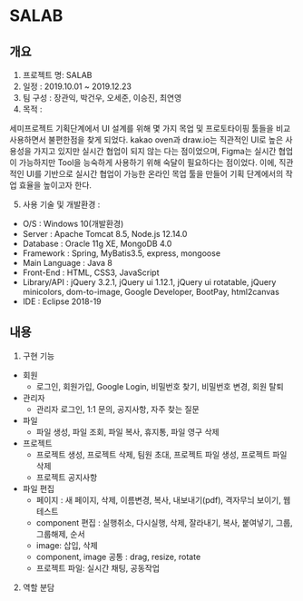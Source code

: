 # SALAB

## 개요
1. 프로젝트 명: SALAB
2. 일정 : 2019.10.01 ~ 2019.12.23
3. 팀 구성 : 장관익, 박건우, 오세준, 이승진, 최연영
4. 목적 : 

  세미프로젝트 기획단계에서 UI 설계를 위해 몇 가지 목업 및 프로토타이핑 툴들을 비교 사용하면서 불편한점을 찾게 되었다. 
kakao oven과 draw.io는 직관적인 UI로 높은 사용성을 가지고 있지만 실시간 협업이 되지 않는 다는 점이었으며, Figma는 실시간 협업이 가능하지만
Tool을 능숙하게 사용하기 위해 숙달이 필요하다는 점이었다. 이에, 직관적인 UI를 기반으로 실시간 협업이 가능한 온라인 목업 툴을 만들어
기획 단계에서의 작업 효율을 높이고자 한다.


5. 사용 기술 및 개발환경 :
  + O/S : Windows 10(개발환경)
  + Server : Apache Tomcat 8.5, Node.js 12.14.0
  + Database : Oracle 11g XE, MongoDB 4.0
  + Framework : Spring, MyBatis3.5, express, mongoose
  + Main Language : Java 8
  + Front-End : HTML, CSS3, JavaScript
  + Library/API : jQuery 3.2.1, jQuery ui 1.12.1, jQuery ui rotatable, jQuery minicolors, dom-to-image, Google Developer, BootPay, html2canvas
  + IDE : Eclipse 2018-19

## 내용
1.  구현 기능
  + 회원
    * 로그인, 회원가입, Google Login, 비밀번호 찾기, 비밀번호 변경, 회원 탈퇴
  + 관리자
    * 관리자 로그인, 1:1 문의, 공지사항, 자주 찾는 질문
  + 파일
    * 파일 생성, 파일 조회, 파일 복사, 휴지통, 파일 영구 삭제
  + 프로젝트
    * 프로젝트 생성, 프로젝트 삭제, 팀원 초대, 프로젝트 파일 생성, 프로젝트 파일 삭제
    * 프로젝트 공지사항
  + 파일 편집
    * 페이지 : 새 페이지, 삭제, 이름변경, 복사, 내보내기(pdf), 격자무늬 보이기, 웹테스트
    * component 편집 : 실행취소, 다시실행, 삭제, 잘라내기, 복사, 붙여넣기, 그룹, 그룹해제, 순서
    * image: 삽입, 삭제
    * component, image 공통 : drag, resize, rotate
    * 프로젝트 파일: 실시간 채팅, 공동작업

2.  역할 분담


